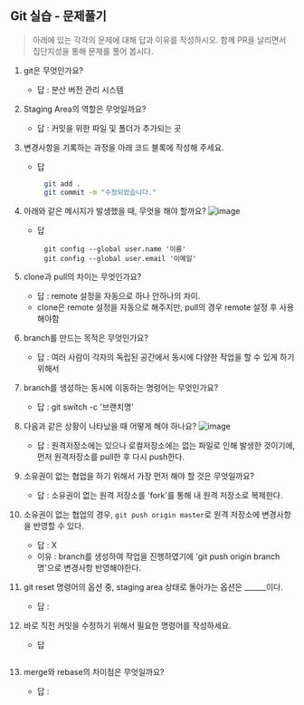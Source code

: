 ## Git 실습 - 문제풀기
> 아래에 있는 각각의 문제에 대해 답과 이유를 작성하시오.
> 함께 PR을 날리면서 집단지성을 통해 문제를 풀어 봅시다.

1. git은 무엇인가요?   
   - 답 : 분산 버전 관리 시스템
  
2. Staging Area의 역할은 무엇일까요?
   - 답 :  커밋을 위한 파일 및 폴더가 추가되는 곳

3. 변경사항을 기록하는 과정을 아래 코드 블록에 작성해 주세요.
   - 답
   ```bash
        git add .
        git commit -m "수정되었습니다."
   ```

4. 아래와 같은 메시지가 발생했을 때, 무엇을 해야 할까요?
![image](https://user-images.githubusercontent.com/98133984/181182281-4d01a374-62fe-4957-9a07-1efc005e35d3.png)
   - 답
   ```
        git config --global user.name '이름'
        git config --global user.email '이메일'
   ```

5. clone과 pull의 차이는 무엇인가요?
   - 답 : remote 설정을 자동으로 하나 안하나의 차이.
    - clone은 remote 설정을 자동으로 해주지만, pull의 경우 remote 설정 후 사용해야함
   
6. branch를 만드는 목적은 무엇인가요?
    - 답 : 여러 사람이 각자의 독립된 공간에서 동시에 다양한 작업을 할 수 있게 하기 위해서

7. branch를 생성하는 동시에 이동하는 명령어는 무엇인가요?
    - 답 : git switch -c '브랜치명'

8. 다음과 같은 상황이 나타났을 때 어떻게 해야 하나요?
   ![image](https://user-images.githubusercontent.com/98133984/181183354-df42d325-b839-48e1-a4c6-667c20b33d5c.png)
    - 답 : 원격저장소에는 있으나 로컬저장소에는 없는 파일로 인해 발생한 것이기에, 먼저 원격저장소를 pull한 후 다시 push한다.

9.  소유권이 없는 협업을 하기 위해서 가장 먼저 해야 할 것은 무엇일까요?
    - 답 : 소유권이 없는 원격 저장소를 'fork'를 통해 내 원격 저장소로 복제한다.

10. 소유권이 없는 협업의 경우, `git push origin master`로 원격 저장소에 변경사항을 반영할 수 있다.
    - 답 : X
    - 이유 : branch를 생성하여 작업을 진행하였기에 'git push origin branch명'으로 변경사항 반영해야한다.
 
11. git reset 명령어의 옵션 중, staging area 상태로 돌아가는 옵션은 ______이다.
    - 답 : 

12. 바로 직전 커밋을 수정하기 위해서 필요한 명령어를 작성하세요.
    - 답
    ```
    ```

13. merge와 rebase의 차이점은 무엇일까요? 
     - 답 : 
